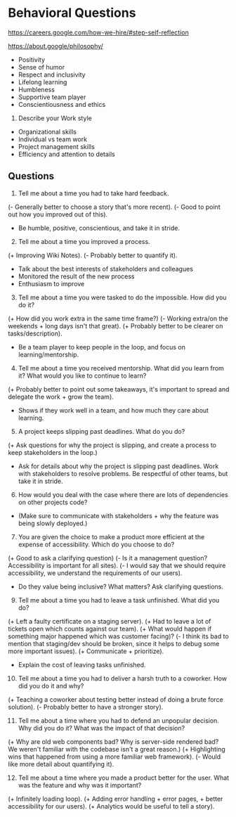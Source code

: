 # Behavioral Questions

https://careers.google.com/how-we-hire/#step-self-reflection

https://about.google/philosophy/

- Positivity
- Sense of humor
- Respect and inclusivity
- Lifelong learning
- Humbleness
- Supportive team player
- Conscientiousness and ethics

1. Describe your Work style

- Organizational skills
- Individual vs team work
- Project management skills
- Efficiency and attention to details

## Questions

1. Tell me about a time you had to take hard feedback.

(- Generally better to choose a story that's more recent).
(- Good to point out how you improved out of this).

- Be humble, positive, conscientious, and take it in stride.

2. Tell me about a time you improved a process.

(+ Improving Wiki Notes).
(- Probably better to quantify it).

- Talk about the best interests of stakeholders and colleagues
- Monitored the result of the new process
- Enthusiasm to improve

3. Tell me about a time you were tasked to do the impossible. How did
   you do it?

(+ How did you work extra in the same time frame?)
(- Working extra/on the weekends + long days isn't that great).
(+ Probably better to be clearer on tasks/description).

- Be a team player to keep people in the loop, and focus on
  learning/mentorship.

4. Tell me about a time you received mentorship. What did you learn from
   it? What would you like to continue to learn?

(+ Probably better to point out some takeaways, it's important to spread
and delegate the work + grow the team).

- Shows if they work well in a team, and how much they care about
  learning.

5. A project keeps slipping past deadlines. What do you do?

(+ Ask questions for why the project is slipping, and create a process to
keep stakeholders in the loop.)

- Ask for details about why the project is slipping past deadlines. Work
  with stakeholders to resolve problems. Be respectful of other teams,
  but take it in stride.

6. How would you deal with the case where there are lots of dependencies
   on other projects code?

- (Make sure to communicate with stakeholders + why the feature was being
  slowly deployed.)

7. You are given the choice to make a product more efficient at the
   expense of accessibility. Which do you choose to do?

(+ Good to ask a clarifying question)
(- Is it a management question? Accessibility is important for all sites).
(- I would say that we should require accessibility, we understand the
requirements of our users).

- Do they value being inclusive? What matters? Ask clarifying questions.

9. Tell me about a time you had to leave a task unfinished. What did you
   do?

(+ Left a faulty certificate on a staging server).
(+ Had to leave a lot of tickets open which counts against our team).
(+ What would happen if something major happened which was customer
facing)?
(- I think its bad to mention that staging/dev should be broken, since it
helps to debug some more important issues).
(+ Communicate + prioritize).

- Explain the cost of leaving tasks unfinished.

10. Tell me about a time you had to deliver a harsh truth to a coworker.
    How did you do it and why?

(+ Teaching a coworker about testing better instead of doing a brute
force solution).
(- Probably better to have a stronger story).

11. Tell me about a time where you had to defend an unpopular decision.
    Why did you do it? What was the impact of that decision?

(+ Why are old web components bad? Why is server-side rendered bad? We
weren't familiar with the codebase isn't a great reason.)
(+ Highlighting wins that happened from using a more familiar web
framework).
(- Would like more detail about quantifying it).

12. Tell me about a time where you made a product better for the user.
    What was the feature and why was it important?

(+ Infinitely loading loop).
(+ Adding error handling + error pages, + better accessibility for our
users).
(+ Analytics would be useful to tell a story).
